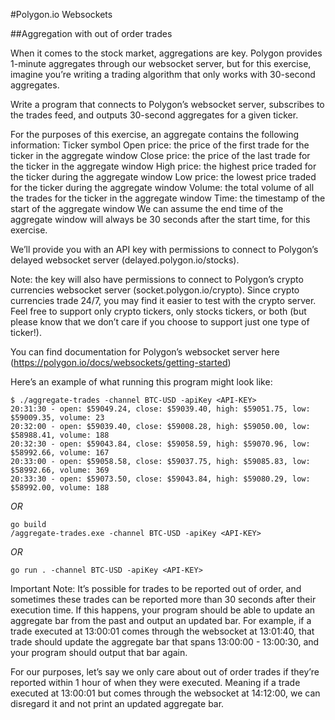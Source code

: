 #Polygon.io Websockets

##Aggregation with out of order trades

When it comes to the stock market, aggregations are key. Polygon provides 1-minute aggregates through our websocket
server, but for this exercise, imagine you’re writing a trading algorithm that only works with 30-second aggregates.

Write a program that connects to Polygon’s websocket server, subscribes to the trades feed,
and outputs 30-second aggregates for a given ticker.

For the purposes of this exercise, an aggregate contains the following information:
Ticker symbol
Open price: the price of the first trade for the ticker in the aggregate window
Close price: the price of the last trade for the ticker in the aggregate window
High price: the highest price traded for the ticker during the aggregate window
Low price: the lowest price traded for the ticker during the aggregate window
Volume: the total volume of all the trades for the ticker in the aggregate window
Time: the timestamp of the start of the aggregate window
We can assume the end time of the aggregate window will always be 30 seconds after the start time, for this exercise.

We’ll provide you with an API key with permissions to connect to Polygon’s delayed websocket server (delayed.polygon.io/stocks).

Note: the key will also have permissions to connect to Polygon’s crypto currencies websocket server (socket.polygon.io/crypto).
Since crypto currencies trade 24/7, you may find it easier to test with the crypto server. Feel free to support only crypto
tickers, only stocks tickers, or both (but please know that we don’t care if you choose to support just one type of ticker!).

You can find documentation for Polygon’s websocket server here (https://polygon.io/docs/websockets/getting-started)

Here’s an example of what running this program might look like:

```shell
$ ./aggregate-trades -channel BTC-USD -apiKey <API-KEY> 
20:31:30 - open: $59049.24, close: $59039.40, high: $59051.75, low: $59009.35, volume: 23
20:32:00 - open: $59039.40, close: $59008.28, high: $59050.00, low: $58988.41, volume: 188
20:32:30 - open: $59043.84, close: $59058.59, high: $59070.96, low: $58992.66, volume: 167
20:33:00 - open: $59058.58, close: $59037.75, high: $59085.83, low: $58992.66, volume: 369
20:33:30 - open: $59073.50, close: $59043.84, high: $59080.29, low: $58992.00, volume: 188
```
*OR*
```shell
go build
/aggregate-trades.exe -channel BTC-USD -apiKey <API-KEY>
```
*OR*
```shell
go run . -channel BTC-USD -apiKey <API-KEY>
```

Important Note:
It’s possible for trades to be reported out of order, and sometimes these trades can be reported more than 30 seconds
after their execution time. If this happens, your program should be able to update an aggregate bar from the past and
output an updated bar. For example, if a trade executed at 13:00:01 comes through the websocket at 13:01:40, that trade
should update the aggregate bar that spans 13:00:00 - 13:00:30, and your program should output that bar again.

For our purposes, let’s say we only care about out of order trades if they’re reported within 1 hour of when they were
executed. Meaning if a trade executed at 13:00:01 but comes through the websocket at 14:12:00, we can disregard it and
not print an updated aggregate bar.